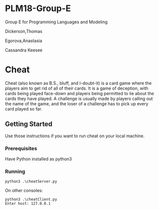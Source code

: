 # PLM18-Group-E
Group E for Programming Languages and Modeling

Dickerson,Thomas

Egorova,Anastasia

Cassandra Keesee

# Cheat

Cheat (also known as B.S., bluff, and I-doubt-it) is a card game where the players aim to get rid of all of their cards. It is a game of deception, with cards being played face-down and players being permitted to lie about the cards they have played. A challenge is usually made by players calling out the name of the game, and the loser of a challenge has to pick up every card played so far.

## Getting Started

Use those instructions if you want to run cheat on your local machine. 

### Prerequisites

Have Python installed as python3

### Running

```
python3 .\cheatServer.py
```

On other consoles:

```
python3 .\cheatClient.py
Enter host: 127.0.0.1
```
